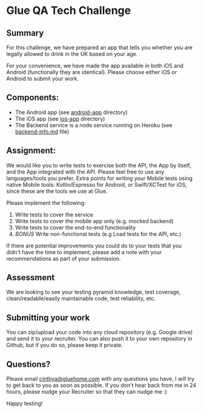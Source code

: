# Glue QA Tech Challenge

## Summary
For this challenge, we have prepared an app that tells you whether you are legally allowed to drink in the UK based on your age. 

For your convenience, we have made the app available in both iOS and Android (functionally they are identical). Please choose either iOS or Android to submit your work.

## Components:
- The Android app (see [android-app](https://github.com/GlueHome/qa-tech-challenge/tree/master/android-app) directory) 
- The iOS app (see [ios-app](https://github.com/GlueHome/qa-tech-challenge/tree/master/ios-app) directory)
- The Backend service is a node service running on Heroku (see [backend-info.md](backend-info.md) file)

## Assignment:

We would like you to write tests to exercise both the API, the App by itself, and the App integrated with the API. Please feel free to use any languages/tools you prefer. Extra points for writing your Mobile tests using native Mobile tools: Kotlin/Espresso for Android, or Swift/XCTest for iOS, since these are the tools we use at Glue. 

Please implement the following:

1. Write tests to cover the service
2. Write tests to cover the mobile app only (e.g. mocked backend)
3. Write tests to cover the end-to-end functionality
4. *BONUS* Write non-functional tests (e.g Load tests for the API, etc.)

If there are potential improvements you could do to your tests that you didn't have the time to implement, please add a note with your recommendations as part of your submission.

## Assessment

We are looking to see your testing pyramid knowledge, test coverage, clean/readable/easily maintainable code, test reliability, etc.

## Submitting your work

You can zip/upload your code into any cloud repository (e.g. Google drive) and send it to your recruiter. You can also push it to your own repository in Github, but if you do so, please keep it private.

## Questions?

Please email cinthya@gluehome.com with any questions you have, I will try to get back to you as soon as possible. If you don't hear back from me in 24 hours, please nudge your Recruiter so that they can nudge me :)

Happy testing!



